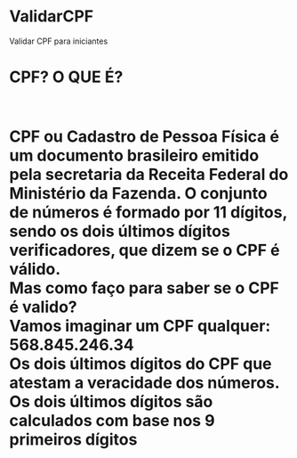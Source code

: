 # ValidarCPF
Validar CPF para iniciantes

<h1>CPF? O QUE É?<h1>
<br>CPF ou Cadastro de Pessoa Física é um documento brasileiro emitido pela secretaria da Receita Federal do Ministério da Fazenda. O conjunto de números é formado por 11 dígitos, sendo os dois últimos dígitos verificadores, que dizem se o CPF é válido.
<br>Mas como faço para saber se o CPF é valido?
<br>Vamos imaginar um CPF qualquer:
568.845.246.34
<br>Os dois últimos dígitos do CPF que atestam a veracidade dos números. Os dois últimos dígitos são calculados com base nos 9 primeiros dígitos
